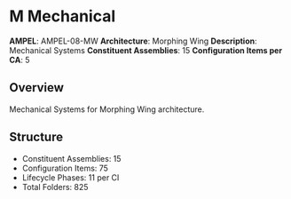 # M Mechanical

**AMPEL**: AMPEL-08-MW
**Architecture**: Morphing Wing
**Description**: Mechanical Systems
**Constituent Assemblies**: 15
**Configuration Items per CA**: 5

## Overview
Mechanical Systems for Morphing Wing architecture.

## Structure
- Constituent Assemblies: 15
- Configuration Items: 75
- Lifecycle Phases: 11 per CI
- Total Folders: 825
